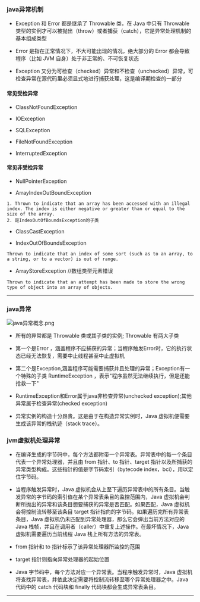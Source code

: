 ### java异常机制

- Exception 和 Error 都是继承了 Throwable 类，在 Java 中只有 Throwable 类型的实例才可以被抛出（throw）或者捕获（catch），它是异常处理机制的基本组成类型

- Error 是指在正常情况下，不大可能出现的情况，绝大部分的 Error 都会导致程序（比如 JVM 自身）处于非正常的、不可恢复状态

- Exception 又分为可检查（checked）异常和不检查（unchecked）异常，可检查异常在源代码里必须显式地进行捕获处理，这是编译期检查的一部分

#### 常见受检异常

- ClassNotFoundException

- IOException

- SQLException

- FileNotFoundException

- InterruptedException

#### 常见非受检异常

- NullPointerException
  
- ArrayIndexOutBoundException

````
1. Thrown to indicate that an array has been accessed with an illegal index. The index is either negative or greater than or equal to the size of the array.
2. 是IndexOutOfBoundsException的子类
````

- ClassCastException
  
- IndexOutOfBoundsException

````
Thrown to indicate that an index of some sort (such as to an array, to a string, or to a vector) is out of range.
````

- ArrayStoreException //数组类型元素错误

````
Thrown to indicate that an attempt has been made to store the wrong type of object into an array of objects.
````

---------

### java异常

![java异常概念.png](https://i.loli.net/2021/05/15/oy9ijltuameDTGQ.png)
- 所有的异常都是 Throwable 类或其子类的实例; Throwable 有两大子类

- 第一个是Error ，涵盖程序不应捕获的异常；当程序触发Error时，它的执行状态已经无法恢复，需要中止线程甚至中止虚拟机

- 第二个是Exception,涵盖程序可能需要捕获并且处理的异常；Exception有一个特殊的子类 RuntimeException ，表示"程序虽然无法继续执行，但是还能抢救一下"

- RuntimeException和Error属于java非检查异常(unchecked exception);其他异常属于检查异常(checked exception)

- 异常实例的构造十分昂贵。这是由于在构造异常实例时，Java 虚拟机便需要生成该异常的栈轨迹（stack trace）。

### jvm虚拟机处理异常

- 在编译生成的字节码中，每个方法都附带一个异常表。异常表中的每一个条目代表一个异常处理器，并且由 from 指针、to 指针、target 指针以及所捕获的异常类型构成。这些指针的值是字节码索引（bytecode
  index，bci），用以定位字节码。

- 当程序触发异常时，Java 虚拟机会从上至下遍历异常表中的所有条目。当触发异常的字节码的索引值在某个异常表条目的监控范围内，Java 虚拟机会判断所抛出的异常和该条目想要捕获的异常是否匹配。如果匹配，Java
  虚拟机会将控制流转移至该条目 target 指针指向的字节码。如果遍历完所有异常表条目，Java 虚拟机仍未匹配到异常处理器，那么它会弹出当前方法对应的 Java 栈帧，并且在调用者（caller）中重复上述操作。在最坏情况下，Java
  虚拟机需要遍历当前线程 Java 栈上所有方法的异常表。

- from 指针和 to 指针标示了该异常处理器所监控的范围

- target 指针则指向异常处理器的起始位置

- Java 字节码中，每个方法对应一个异常表。当程序触发异常时，Java 虚拟机将查找异常表，并依此决定需要将控制流转移至哪个异常处理器之中。Java 代码中的 catch 代码块和 finally 代码块都会生成异常表条目。

--------